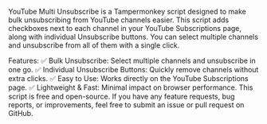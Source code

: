 YouTube Multi Unsubscribe is a Tampermonkey script designed to make bulk unsubscribing from YouTube channels easier. This script adds checkboxes next to each channel in your YouTube Subscriptions page, along with individual Unsubscribe buttons. You can select multiple channels and unsubscribe from all of them with a single click.

Features:
✅ Bulk Unsubscribe: Select multiple channels and unsubscribe in one go.
✅ Individual Unsubscribe Buttons: Quickly remove channels without extra clicks.
✅ Easy to Use: Works directly on the YouTube Subscriptions page.
✅ Lightweight & Fast: Minimal impact on browser performance.
This script is free and open-source. If you have any feature requests, bug reports, or improvements, feel free to submit an issue or pull request on GitHub.
